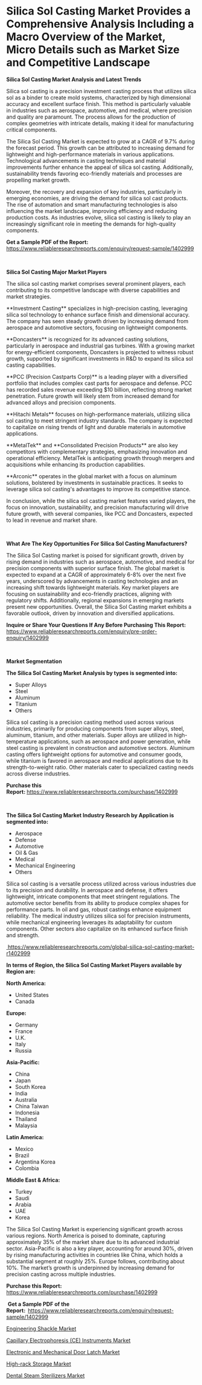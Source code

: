 <p><h1>Silica Sol Casting Market Provides a Comprehensive Analysis Including a Macro Overview of the Market, Micro Details such as Market Size and Competitive Landscape</h1></p><p><strong>Silica Sol Casting Market Analysis and Latest Trends</strong></p>
<p><p>Silica sol casting is a precision investment casting process that utilizes silica sol as a binder to create mold systems, characterized by high dimensional accuracy and excellent surface finish. This method is particularly valuable in industries such as aerospace, automotive, and medical, where precision and quality are paramount. The process allows for the production of complex geometries with intricate details, making it ideal for manufacturing critical components.</p><p>The Silica Sol Casting Market is expected to grow at a CAGR of 9.7% during the forecast period. This growth can be attributed to increasing demand for lightweight and high-performance materials in various applications. Technological advancements in casting techniques and material improvements further enhance the appeal of silica sol casting. Additionally, sustainability trends favoring eco-friendly materials and processes are propelling market growth.</p><p>Moreover, the recovery and expansion of key industries, particularly in emerging economies, are driving the demand for silica sol cast products. The rise of automation and smart manufacturing technologies is also influencing the market landscape, improving efficiency and reducing production costs. As industries evolve, silica sol casting is likely to play an increasingly significant role in meeting the demands for high-quality components.</p></p>
<p><strong>Get a Sample PDF of the Report:&nbsp;</strong> <a href="https://www.reliableresearchreports.com/enquiry/request-sample/1402999?utm_campaign=1595&utm_medium=2&utm_source=Github&utm_content=ia&utm_term=23102024&utm_id=silica-sol-casting">https://www.reliableresearchreports.com/enquiry/request-sample/1402999</a></p>
<p>&nbsp;</p>
<p><strong>Silica Sol Casting Major Market Players</strong></p>
<p><p>The silica sol casting market comprises several prominent players, each contributing to its competitive landscape with diverse capabilities and market strategies.</p><p>**Investment Casting** specializes in high-precision casting, leveraging silica sol technology to enhance surface finish and dimensional accuracy. The company has seen steady growth driven by increasing demand from aerospace and automotive sectors, focusing on lightweight components.</p><p>**Doncasters** is recognized for its advanced casting solutions, particularly in aerospace and industrial gas turbines. With a growing market for energy-efficient components, Doncasters is projected to witness robust growth, supported by significant investments in R&D to expand its silica sol casting capabilities.</p><p>**PCC (Precision Castparts Corp)** is a leading player with a diversified portfolio that includes complex cast parts for aerospace and defense. PCC has recorded sales revenue exceeding $10 billion, reflecting strong market penetration. Future growth will likely stem from increased demand for advanced alloys and precision components.</p><p>**Hitachi Metals** focuses on high-performance materials, utilizing silica sol casting to meet stringent industry standards. The company is expected to capitalize on rising trends of light and durable materials in automotive applications.</p><p>**MetalTek** and **Consolidated Precision Products** are also key competitors with complementary strategies, emphasizing innovation and operational efficiency. MetalTek is anticipating growth through mergers and acquisitions while enhancing its production capabilities.</p><p>**Arconic** operates in the global market with a focus on aluminum solutions, bolstered by investments in sustainable practices. It seeks to leverage silica sol casting's advantages to improve its competitive stance.</p><p>In conclusion, while the silica sol casting market features varied players, the focus on innovation, sustainability, and precision manufacturing will drive future growth, with several companies, like PCC and Doncasters, expected to lead in revenue and market share.</p></p>
<p>&nbsp;</p>
<p><strong>What Are The Key Opportunities For Silica Sol Casting Manufacturers?</strong></p>
<p><p>The Silica Sol Casting market is poised for significant growth, driven by rising demand in industries such as aerospace, automotive, and medical for precision components with superior surface finish. The global market is expected to expand at a CAGR of approximately 6-8% over the next five years, underscored by advancements in casting technologies and an increasing shift towards lightweight materials. Key market players are focusing on sustainability and eco-friendly practices, aligning with regulatory shifts. Additionally, regional expansions in emerging markets present new opportunities. Overall, the Silica Sol Casting market exhibits a favorable outlook, driven by innovation and diversified applications.</p></p>
<p><strong>Inquire or Share Your Questions If Any Before Purchasing This Report:</strong> <a href="https://www.reliableresearchreports.com/enquiry/pre-order-enquiry/1402999?utm_campaign=1595&utm_medium=2&utm_source=Github&utm_content=ia&utm_term=23102024&utm_id=silica-sol-casting">https://www.reliableresearchreports.com/enquiry/pre-order-enquiry/1402999</a></p>
<p>&nbsp;</p>
<p><strong>Market Segmentation</strong></p>
<p><strong>The Silica Sol Casting Market Analysis by types is segmented into:</strong></p>
<p><ul><li>Super Alloys</li><li>Steel</li><li>Aluminum</li><li>Titanium</li><li>Others</li></ul></p>
<p><p>Silica sol casting is a precision casting method used across various industries, primarily for producing components from super alloys, steel, aluminum, titanium, and other materials. Super alloys are utilized in high-temperature applications, such as aerospace and power generation, while steel casting is prevalent in construction and automotive sectors. Aluminum casting offers lightweight options for automotive and consumer goods, while titanium is favored in aerospace and medical applications due to its strength-to-weight ratio. Other materials cater to specialized casting needs across diverse industries.</p></p>
<p><strong>Purchase this Report:&nbsp;</strong><a href="https://www.reliableresearchreports.com/purchase/1402999?utm_campaign=1595&utm_medium=2&utm_source=Github&utm_content=ia&utm_term=23102024&utm_id=silica-sol-casting">https://www.reliableresearchreports.com/purchase/1402999</a></p>
<p>&nbsp;</p>
<p><strong>The Silica Sol Casting Market Industry Research by Application is segmented into:</strong></p>
<p><ul><li>Aerospace</li><li>Defense</li><li>Automotive</li><li>Oil & Gas</li><li>Medical</li><li>Mechanical Engineering</li><li>Others</li></ul></p>
<p><p>Silica sol casting is a versatile process utilized across various industries due to its precision and durability. In aerospace and defense, it offers lightweight, intricate components that meet stringent regulations. The automotive sector benefits from its ability to produce complex shapes for performance parts. In oil and gas, robust castings enhance equipment reliability. The medical industry utilizes silica sol for precision instruments, while mechanical engineering leverages its adaptability for custom components. Other sectors also capitalize on its enhanced surface finish and strength.</p></p>
<p><a href="https://www.reliableresearchreports.com/global-silica-sol-casting-market-r1402999?utm_campaign=1595&utm_medium=2&utm_source=Github&utm_content=ia&utm_term=23102024&utm_id=silica-sol-casting">&nbsp;https://www.reliableresearchreports.com/global-silica-sol-casting-market-r1402999</a></p>
<p><strong>In terms of Region, the Silica Sol Casting Market Players available by Region are:</strong></p>
<p>
    <p> <strong> North America: </strong>
        <ul>
            <li>United States</li>
            <li>Canada</li>
        </ul>
        </p> 
    <p> <strong> Europe: </strong>
        <ul>
            <li>Germany</li>
            <li>France</li>
            <li>U.K.</li>
            <li>Italy</li>
            <li>Russia</li>
        </ul>
        </p> 
    <p> <strong> Asia-Pacific: </strong>
        <ul>
            <li>China</li>
            <li>Japan</li>
            <li>South Korea</li>
            <li>India</li>
            <li>Australia</li>
            <li>China Taiwan</li>
            <li>Indonesia</li>
            <li>Thailand</li>
            <li>Malaysia</li>
        </ul>
        </p> 
    <p> <strong> Latin America: </strong>
        <ul>
            <li>Mexico</li>
            <li>Brazil</li>
            <li>Argentina Korea</li>
            <li>Colombia</li>
        </ul>
        </p> 
    <p> <strong> Middle East & Africa: </strong>
        <ul>
            <li>Turkey</li>
            <li>Saudi</li>
            <li>Arabia</li>
            <li>UAE</li>
            <li>Korea</li>
        </ul>
    </p>
    </p>
<p><p>The Silica Sol Casting Market is experiencing significant growth across various regions. North America is poised to dominate, capturing approximately 35% of the market share due to its advanced industrial sector. Asia-Pacific is also a key player, accounting for around 30%, driven by rising manufacturing activities in countries like China, which holds a substantial segment at roughly 25%. Europe follows, contributing about 10%. The market’s growth is underpinned by increasing demand for precision casting across multiple industries.</p></p>
<p><strong>Purchase this Report: </strong><a href="https://www.reliableresearchreports.com/purchase/1402999?utm_campaign=1595&utm_medium=2&utm_source=Github&utm_content=ia&utm_term=23102024&utm_id=silica-sol-casting">https://www.reliableresearchreports.com/purchase/1402999</a></p>
<p>&nbsp;<strong>Get a Sample PDF of the Report:&nbsp;&nbsp;</strong><a href="https://www.reliableresearchreports.com/enquiry/request-sample/1402999?utm_campaign=1595&utm_medium=2&utm_source=Github&utm_content=ia&utm_term=23102024&utm_id=silica-sol-casting">https://www.reliableresearchreports.com/enquiry/request-sample/1402999</a></p>
<p><strong></strong></p>
<p><p><a href="https://www.linkedin.com/pulse/engineering-shackle-market-share-analysis-growth-trends-nrsve?utm_campaign=1595&utm_medium=2&utm_source=Github&utm_content=ia&utm_term=23102024&utm_id=silica-sol-casting">Engineering Shackle Market</a></p><p><a href="https://www.linkedin.com/pulse/capillary-electrophoresis-ce-instruments-market-revolution-q6n2e?utm_campaign=1595&utm_medium=2&utm_source=Github&utm_content=ia&utm_term=23102024&utm_id=silica-sol-casting">Capillary Electrophoresis (CE) Instruments Market</a></p><p><a href="https://www.linkedin.com/pulse/evaluating-electronic-mechanical-door-latch-market-trends-growth-dlafe?utm_campaign=1595&utm_medium=2&utm_source=Github&utm_content=ia&utm_term=23102024&utm_id=silica-sol-casting">Electronic and Mechanical Door Latch Market</a></p><p><a href="https://www.linkedin.com/pulse/high-rack-storage-market-consolidation-impact-structure-aoqxe?utm_campaign=1595&utm_medium=2&utm_source=Github&utm_content=ia&utm_term=23102024&utm_id=silica-sol-casting">High-rack Storage Market</a></p><p><a href="https://www.linkedin.com/pulse/top-trends-transforming-dental-steam-sterilizers-market-2024-daije?utm_campaign=1595&utm_medium=2&utm_source=Github&utm_content=ia&utm_term=23102024&utm_id=silica-sol-casting">Dental Steam Sterilizers Market</a></p></p>